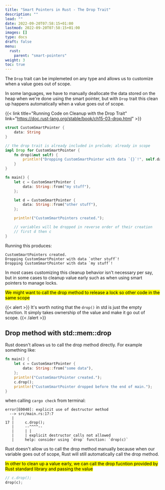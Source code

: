 ```yaml
---
title: "Smart Pointers in Rust - The Drop Trait"
description: ""
lead: ""
date: 2022-09-20T07:58:15+01:00
lastmod: 2022-09-20T07:58:15+01:00
images: []
type: docs
draft: false
menu: 
  rust:
    parent: "smart-pointers"
weight: 3
toc: true
---
```


The `Drop` trait can be implemeted on any type and allows us to customize when a value goes out of scope.

In some languages, we have to manually deallocate the data stored on the heap when we're done using the smart pointer, but with `Drop` trait this clean up happens automatically when a value goes out of scope.

{{< link title="Running Code on Cleanup with the Drop Trait" link="https://doc.rust-lang.org/stable/book/ch15-03-drop.html" >}}

```rust
struct CustomSmartPointer {
    data: String
}

// the drop trait is already included in prelude; already in scope
impl Drop for CustomSmartPointer {
    fn drop(&mut self) {
        println!("Dropping CustomSmartPointer with data `{}`!", self.data);
    }
}

fn main() {
    let c = CustomSmartPointer {
        data: String::from("my stuff"),
    };

    let d = CustomSmartPointer {
        data: String::from("other stuff"),
    };

    println!("CustomSmartPointers created.");

    // variables will be dropped in reverse order of their creation
    // first d then c
}
```

Running this produces:

```text
CustomSmartPointers created.
Dropping CustomSmartPointer with data `other stuff`!
Dropping CustomSmartPointer with data `my stuff`!
```

In most cases customizing this cleanup behavior isn't necessary per say, but in some cases to cleanup value early such as when using smart pointers to manage locks.

<mark class="y">We might want to call the drop method to release a lock so other code in the same scope</mark>

{{< alert >}}
It's worth noting that the `drop()` in std is just the empty function. It simply takes ownership of the value and make it go out of scope.
{{< /alert >}}

## Drop method with std::mem::drop
Rust doesn't allows us to call the drop method directly. For example something like:

```rust
fn main() {
    let c = CustomSmartPointer {
        data: String::from("some data"),
    };
    println!("CustomSmartPointer created.");
    c.drop();
    println!("CustomSmartPointer dropped before the end of main.");
}
```

when calling `cargo check` from terminal:

```text
error[E0040]: explicit use of destructor method
  --> src/main.rs:17:7
   |
17 |     c.drop();
   |     --^^^^--
   |     | |
   |     | explicit destructor calls not allowed
   |     help: consider using `drop` function: `drop(c)`
```

Rust doesn't allow us to call the drop method manually because when our variable goes out of scope, Rust will still automatically call the drop method.

<mark class="v">In other to clean up a value early, we can call the drop fucntion provided by Rust standard library and passing the value</mark>

```rust
// c.drop();
drop(c);
```